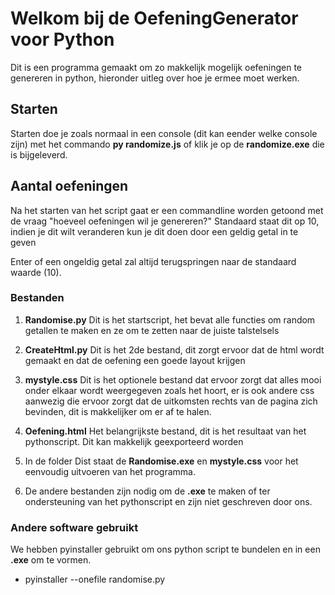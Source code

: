 # Welkom bij de OefeningGenerator voor Python

Dit is een programma gemaakt om zo makkelijk mogelijk oefeningen te genereren in python, hieronder uitleg over hoe je ermee moet werken.

## Starten

Starten doe je zoals normaal in een console (dit kan eender welke console zijn) met het commando **py randomize.js** of klik je op de **randomize.exe** die is bijgeleverd.

## Aantal oefeningen

Na het starten van het script gaat er een commandline worden getoond met de vraag "hoeveel oefeningen wil je genereren?" Standaard staat dit op 10, indien je dit wilt veranderen kun je dit doen door een geldig getal in te geven

Enter of een ongeldig getal zal altijd terugspringen naar de standaard waarde (10).

### Bestanden

1. **Randomise.py** Dit is het startscript, het bevat alle functies om random getallen te maken en ze om te zetten naar de juiste talstelsels

2.  **CreateHtml.py** Dit is het 2de bestand, dit zorgt ervoor dat de html wordt gemaakt en dat de oefening een goede layout krijgen

3. **mystyle.css** Dit is het optionele bestand dat ervoor zorgt dat alles mooi onder elkaar wordt weergegeven zoals het hoort, er is ook andere css aanwezig die ervoor zorgt dat de uitkomsten rechts van de pagina zich bevinden, dit is makkelijker om er af te halen.

4. **Oefening.html** Het belangrijkste bestand, dit is het resultaat van het pythonscript. Dit kan makkelijk geexporteerd worden

5. In de folder Dist staat de **Randomise.exe** en **mystyle.css** voor het eenvoudig uitvoeren van het programma.

6. De andere bestanden zijn nodig om de **.exe** te maken of ter ondersteuning van het pythonscript en zijn niet geschreven door ons.

### Andere software gebruikt
We hebben pyinstaller gebruikt om ons python script te bundelen en in een **.exe** om te vormen. 
- pyinstaller --onefile randomise.py